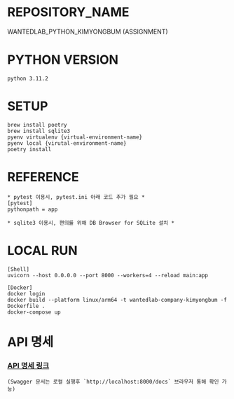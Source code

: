 # REPOSITORY_NAME
WANTEDLAB_PYTHON_KIMYONGBUM (ASSIGNMENT)

# PYTHON VERSION
```
python 3.11.2
```

# SETUP
```
brew install poetry
brew install sqlite3
pyenv virtualenv {virtual-environment-name}
pyenv local {virutal-environment-name}
poetry install
```

# REFERENCE
```
* pytest 이용시, pytest.ini 아래 코드 추가 필요 *
[pytest]
pythonpath = app

* sqlite3 이용시, 편의를 위해 DB Browser for SQLite 설치 *
```

# LOCAL RUN
```
[Shell]
uvicorn --host 0.0.0.0 --port 8000 --workers=4 --reload main:app
```
```
[Docker]
docker login
docker build --platform linux/arm64 -t wantedlab-company-kimyongbum -f Dockerfile .
docker-compose up

```

# API 명세
### [API 명세 링크](https://everlasting-door-b42.notion.site/Company-API-3988e2c177e449cdaf2296dab247aa6a)
```
(Swagger 문서는 로컬 실행후 `http://localhost:8000/docs` 브라우저 통해 확인 가능)
```
